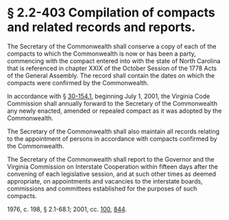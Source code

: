 # § 2.2-403 Compilation of compacts and related records and reports.

<p>The Secretary of the Commonwealth shall conserve a copy of each of the compacts to which the Commonwealth is now or has been a party, commencing with the compact entered into with the state of North Carolina that is referenced in chapter XXIX of the October Session of the 1778 Acts of the General Assembly. The record shall contain the dates on which the compacts were confirmed by the Commonwealth.</p> <p>In accordance with § <a href='http://law.lis.virginia.gov/vacode/30-154.1/'>30-154.1</a>, beginning July 1, 2001, the Virginia Code Commission shall annually forward to the Secretary of the Commonwealth any newly enacted, amended or repealed compact as it was adopted by the Commonwealth.</p> <p>The Secretary of the Commonwealth shall also maintain all records relating to the appointment of persons in accordance with compacts confirmed by the Commonwealth.</p> <p>The Secretary of the Commonwealth shall report to the Governor and the Virginia Commission on Interstate Cooperation within fifteen days after the convening of each legislative session, and at such other times as deemed appropriate, on appointments and vacancies to the interstate boards, commissions and committees established for the purposes of such compacts.</p><p>1976, c. 198, § 2.1-68.1; 2001, cc. <a href='http://lis.virginia.gov/cgi-bin/legp604.exe?011+ful+CHAP0100'>100</a>, <a href='http://lis.virginia.gov/cgi-bin/legp604.exe?011+ful+CHAP0844'>844</a>.</p>